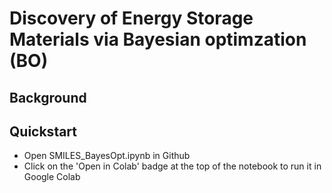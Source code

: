 # Discovery of Energy Storage Materials via Bayesian optimzation (BO)
## Background

## Quickstart
- Open SMILES_BayesOpt.ipynb in Github
- Click on the 'Open in Colab' badge at the top of the notebook to run it in Google Colab
